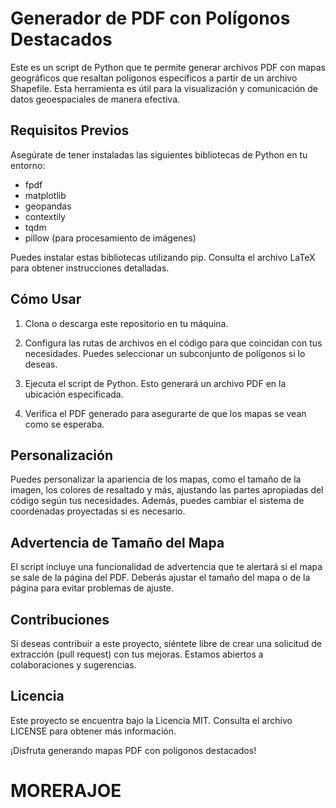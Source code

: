 # Generador de PDF con Polígonos Destacados

Este es un script de Python que te permite generar archivos PDF con mapas geográficos que resaltan polígonos específicos a partir de un archivo Shapefile. Esta herramienta es útil para la visualización y comunicación de datos geoespaciales de manera efectiva.

## Requisitos Previos

Asegúrate de tener instaladas las siguientes bibliotecas de Python en tu entorno:

- fpdf
- matplotlib
- geopandas
- contextily
- tqdm
- pillow (para procesamiento de imágenes)

Puedes instalar estas bibliotecas utilizando pip. Consulta el archivo LaTeX para obtener instrucciones detalladas.

## Cómo Usar

1. Clona o descarga este repositorio en tu máquina.

2. Configura las rutas de archivos en el código para que coincidan con tus necesidades. Puedes seleccionar un subconjunto de polígonos si lo deseas.

3. Ejecuta el script de Python. Esto generará un archivo PDF en la ubicación especificada.

4. Verifica el PDF generado para asegurarte de que los mapas se vean como se esperaba.

## Personalización

Puedes personalizar la apariencia de los mapas, como el tamaño de la imagen, los colores de resaltado y más, ajustando las partes apropiadas del código según tus necesidades. Además, puedes cambiar el sistema de coordenadas proyectadas si es necesario.

## Advertencia de Tamaño del Mapa

El script incluye una funcionalidad de advertencia que te alertará si el mapa se sale de la página del PDF. Deberás ajustar el tamaño del mapa o de la página para evitar problemas de ajuste.

## Contribuciones

Si deseas contribuir a este proyecto, siéntete libre de crear una solicitud de extracción (pull request) con tus mejoras. Estamos abiertos a colaboraciones y sugerencias.

## Licencia

Este proyecto se encuentra bajo la Licencia MIT. Consulta el archivo LICENSE para obtener más información.

¡Disfruta generando mapas PDF con polígonos destacados!

# MORERAJOE
